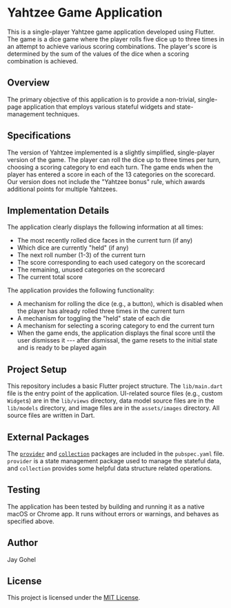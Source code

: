 # Yahtzee Game Application

This is a single-player Yahtzee game application developed using Flutter. The game is a dice game where the player rolls five dice up to three times in an attempt to achieve various scoring combinations. The player's score is determined by the sum of the values of the dice when a scoring combination is achieved.

## Overview

The primary objective of this application is to provide a non-trivial, single-page application that employs various stateful widgets and state-management techniques.

## Specifications

The version of Yahtzee implemented is a slightly simplified, single-player version of the game. The player can roll the dice up to three times per turn, choosing a scoring category to end each turn. The game ends when the player has entered a score in each of the 13 categories on the scorecard. Our version does not include the "Yahtzee bonus" rule, which awards additional points for multiple Yahtzees.

## Implementation Details

The application clearly displays the following information at all times:

- The most recently rolled dice faces in the current turn (if any)
- Which dice are currently "held" (if any)
- The next roll number (1-3) of the current turn
- The score corresponding to each used category on the scorecard
- The remaining, unused categories on the scorecard
- The current total score

The application provides the following functionality:

- A mechanism for rolling the dice (e.g., a button), which is disabled when the player has already rolled three times in the current turn
- A mechanism for toggling the "held" state of each die
- A mechanism for selecting a scoring category to end the current turn
- When the game ends, the application displays the final score until the user dismisses it --- after dismissal, the game resets to the initial state and is ready to be played again

## Project Setup

This repository includes a basic Flutter project structure. The `lib/main.dart` file is the entry point of the application. UI-related source files (e.g., custom `Widget`s) are in the `lib/views` directory, data model source files are in the `lib/models` directory, and image files are in the `assets/images` directory. All source files are written in Dart.

## External Packages

The [`provider`](https://pub.dev/packages/provider) and [`collection`](https://pub.dev/packages/collection) packages are included in the `pubspec.yaml` file. `provider` is a state management package used to manage the stateful data, and `collection` provides some helpful data structure related operations.

## Testing

The application has been tested by building and running it as a native macOS or Chrome app. It runs without errors or warnings, and behaves as specified above.

## Author

Jay Gohel

## License

This project is licensed under the [MIT License](LICENSE).